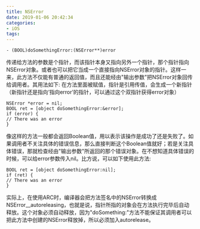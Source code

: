 ```yaml
---
title: NSError
date: 2019-01-06 20:42:34
categories:
- iOS
tags:
---
```


```
- (BOOL)doSomethingError:(NSError**)error
```
传递给方法的参数是个指针，而该指针本身又指向另外一个指针，那个指针指向NSError对象。或者也可以把它当成一个直接指向NSError对象的指针。这样一来，此方法不仅能有普通的返回值，而且还能经由"输出参数"把NSError对象回传给调用者。其用法如下:
在方法里面被赋值，指针是引用传值，会生成一个新指针（新指针还是指向‘指向error’的指针，可以通过这个双指针获得error对象）
```
NSError *error = nil;
BOOL ret = [object doSomethingError:&error];
if (error) {
// There was an error
}
```
像这样的方法一般都会返回Boolean值，用以表示该操作是成功了还是失败了。如果调用者不关注具体的错误信息，那么直接判断这个Boolean值就好；若是关注具体错误，那就检查经由"输出参数"所返回的那个错误对象。在不想知道具体错误的时候，可以给error参数传入nil。比方说，可以如下使用此方法:
```
BOOL ret = [object doSomethingError:nil];
if (ret) {
// There was an error
}
```
实际上，在使用ARC时，编译器会把方法签名中的NSError转换成NSError__autoreleasing，也就是说，指针所指的对象会在方法执行完毕后自动释放。这个对象必须自动释放，因为"doSomething:"方法不能保证其调用者可以把此方法中创建的NSError释放掉，所以必须加入autorelease。
